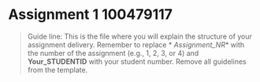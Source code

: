# Assignment 1 100479117

> Guide line: This is the file where you will explain the structure of your assignment delivery. Remember to replace *
*Assignment_NR** with the number of the assignment (e.g., 1, 2, 3, or 4) and **Your_STUDENTID** with your student
> number. Remove all guidelines from the template.
